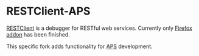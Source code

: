 # RESTClient-APS

[RESTClient](http://restclient.net) is a debugger for RESTful web services. Currently only [Firefox addon](https://addons.mozilla.org/en-US/firefox/addon/9780/) has been finished.

This specific fork adds functionality for [APS](http://dev.apsstandard.org/develop/) development.
